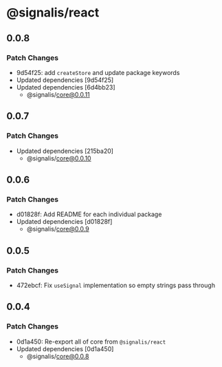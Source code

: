 # @signalis/react

## 0.0.8

### Patch Changes

- 9d54f25: add `createStore` and update package keywords
- Updated dependencies [9d54f25]
- Updated dependencies [6d4bb23]
  - @signalis/core@0.0.11

## 0.0.7

### Patch Changes

- Updated dependencies [215ba20]
  - @signalis/core@0.0.10

## 0.0.6

### Patch Changes

- d01828f: Add README for each individual package
- Updated dependencies [d01828f]
  - @signalis/core@0.0.9

## 0.0.5

### Patch Changes

- 472ebcf: Fix `useSignal` implementation so empty strings pass through

## 0.0.4

### Patch Changes

- 0d1a450: Re-export all of core from `@signalis/react`
- Updated dependencies [0d1a450]
  - @signalis/core@0.0.8
